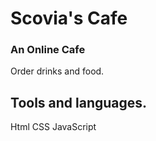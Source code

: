 ﻿# Scovia's Cafe
 ### An Online Cafe
 Order drinks and food. 
 
 ## Tools and languages.
 Html
 CSS
 JavaScript
